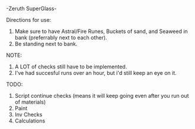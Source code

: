 -Zeruth SuperGlass-

Directions for use:

1. Make sure to have Astral/Fire Runes, Buckets of sand, and Seaweed in bank (preferrably next to each other).
2. Be standing next to bank.


NOTE:
1. A LOT of checks still have to be implemented. 
2. I've had succesful runs over an hour, but i'd still keep an eye on it.

TODO:
1. Script continue checks (means it will keep going even after you run out of materials)
2. Paint
3. Inv Checks
4. Calculations
